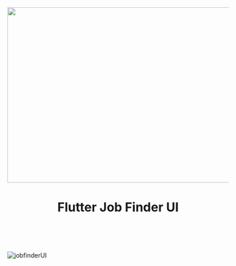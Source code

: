 <div align="center">
	<img src="https://user-images.githubusercontent.com/74051388/145726647-4f321a95-b37a-4440-ac9e-792eab5fcf43.png" width="600" height="400">
	<h1>Flutter Job Finder UI</h1>
	<br>
	<br>
	<br>
</div>

![jobfinderUI](https://user-images.githubusercontent.com/74051388/145726804-3745dc5f-f41b-4a52-bd4d-355d35a2b55a.png)
